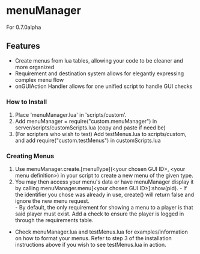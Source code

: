 # menuManager
For 0.7.0alpha
## Features
* Create menus from lua tables, allowing your code to be cleaner and more organized
* Requirement and destination system allows for elegantly expressing complex menu flow
* onGUIAction Handler allows for one unified script to handle GUI checks
### How to Install
1. Place 'menuManager.lua' in 'scripts/custom'.
2. Add menuManager = require("custom.menuManager") in server/scripts/customScripts.lua (copy and paste if need be)
3. (For scripters who wish to test) Add testMenus.lua to scripts/custom, and add require("custom.testMenus") in customScripts.lua
### Creating Menus
1. Use menuManager.create.\[menuType](\<your chosen GUI ID>, \<your menu definition>) in your script to create a new menu of the given type.
2. You may then access your menu's data or have menuManager display it by calling menuManager.menu\[\<your chosen GUI ID>]:show(pid).
         - If the identifier you chose was already in use, create() will return false and ignore the new menu request.<br>
         - By default, the only requirement for showing a menu to a player is that said player must exist. Add a check to ensure the player is logged in through the requirements table.
* Check menuManager.lua and testMenus.lua for examples/information on how to format your menus. Refer to step 3 of the installation instructions above if you wish to see testMenus.lua in action.
